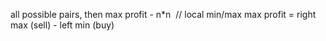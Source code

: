 all possible pairs, then max profit - n*n
​
// local min/max
max profit = right max (sell) - left min (buy)
​
